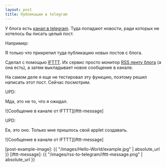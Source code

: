 ```yaml
---
layout: post
title: Публикации в telegram
---
```


У блога есть [канал в telegram](https://t.me/igoose_me).
Туда попадают новости, ради которых не хотелось бы писать целый пост.

Например:

<script async src="https://telegram.org/js/telegram-widget.js?4" data-telegram-post="igoose_me/7" data-width="100%"></script>


Я только что прикрепил туда публикацию новых постов с блога.

Сделал с помощью [IFTTT](https://ifttt.com).
Их сервис просто монитор [RSS ленту блога](https://igoose.me/feed.xml) (а она есть), а затем выкладывает новое сообщение в канале.

На самом деле я еще не тестировал эту функцию, поэтому решил написать этот пост.
Сейчас посмотрим.

UPD:

Мда, это не то, что я ожидал.

![Сообщение в канале от IFTTT][ifttt-message]

UPD:

Ее, это оно.
Только мне пришлось свой applet создавать.

![Сообщение в канале от IFTTT][ifttt-message]


[post-example-image]: {{ "/images/Hello-World/example.jpg" | absolute_url }}
[ifttt-message]: {{ "/images/rss-to-telegram/ifttt-message.png" | absolute_url }}
